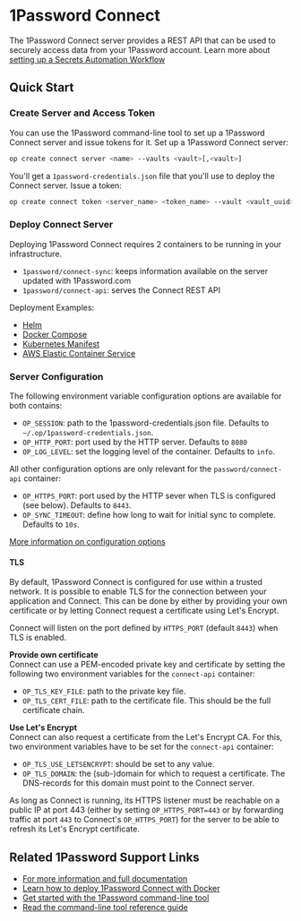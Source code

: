 # 1Password Connect

The 1Password Connect server provides a REST API that can be used to securely access data from your 1Password account. Learn more about [setting up a Secrets Automation Workflow](https://support.1password.com/secrets-automation/)

## Quick Start

### Create Server and Access Token

You can use the 1Password command-line tool to set up a 1Password Connect server and issue tokens for it.
Set up a 1Password Connect server:

```sh
op create connect server <name> --vaults <vault>[,<vault>]
```

You'll get a `1password-credentials.json` file that you'll use to deploy the Connect server.
Issue a token:

```sh
op create connect token <server_name> <token_name> --vault <vault_uuid>[,(r|w|rw)] [--vault <vault_uuid>[,(r|w|rw)]]
```

### Deploy Connect Server

Deploying 1Password Connect requires 2 containers to be running in your infrastructure.

- `1password/connect-sync`: keeps information available on the server updated with 1Password.com
- `1password/connect-api`: serves the Connect REST API

Deployment Examples:

- [Helm](https://github.com/1Password/connect-helm-charts/tree/main/charts/connect#deploying-1password-connect)
- [Docker Compose](./examples/docker/compose/README.md)
- [Kubernetes Manifest](./examples/kubernetes/README.md)
- [AWS Elastic Container Service](./examples/aws-ecs-fargate/README.md)

### Server Configuration

The following environment variable configuration options are available for both contains:
- `OP_SESSION`: path to the 1password-credentials.json file. Defaults to `~/.op/1password-credentials.json`.
- `OP_HTTP_PORT`: port used by the HTTP server. Defaults to `8080`
- `OP_LOG_LEVEL`: set the logging level of the container. Defaults to `info`.

All other configuration options are only relevant for the `password/connect-api` container:
- `OP_HTTPS_PORT`: port used by the HTTP sever when TLS is configured (see below). Defaults to `8443`.
- `OP_SYNC_TIMEOUT`: define how long to wait for initial sync to complete. Defaults to `10s`.

[More information on configuration options](docs/configuration.md)

#### TLS
By default, 1Password Connect is configured for use within a trusted network. 
It is possible to enable TLS for the connection between your application and Connect. 
This can be done by either by providing your own certificate or by letting Connect request a certificate using Let's Encrypt.

Connect will listen on the port defined by `HTTPS_PORT` (default `8443`) when TLS is enabled.

**Provide own certificate**  
Connect can use a PEM-encoded private key and certificate by setting the following two environment variables for the `connect-api` container:
- `OP_TLS_KEY_FILE`: path to the private key file.
- `OP_TLS_CERT_FILE`: path to the certificate file. This should be the full certificate chain.

**Use Let's Encrypt**  
Connect can also request a certificate from the Let's Encrypt CA. 
For this, two environment variables have to be set for the `connect-api` container:
- `OP_TLS_USE_LETSENCRYPT`: should be set to any value.
- `OP_TLS_DOMAIN`: the (sub-)domain for which to request a certificate. The DNS-records for this domain must point to the Connect server.

As long as Connect is running, its HTTPS listener must be reachable on a public IP at port 443 (either by setting `OP_HTTPS_PORT=443` or by forwarding traffic at port `443` to Connect's `OP_HTTPS_PORT`)  for the server to be able to refresh its Let's Encrypt certificate.

## Related 1Password Support Links

- [For more information and full documentation](https://support.1password.com/secrets-automation/)
- [Learn how to deploy 1Password Connect with Docker](https://support.1password.com/connect-deploy-docker/)
- [Get started with the 1Password command-line tool](https://support.1password.com/command-line-getting-started/)
- [Read the command-line tool reference guide](https://support.1password.com/command-line-reference/)
